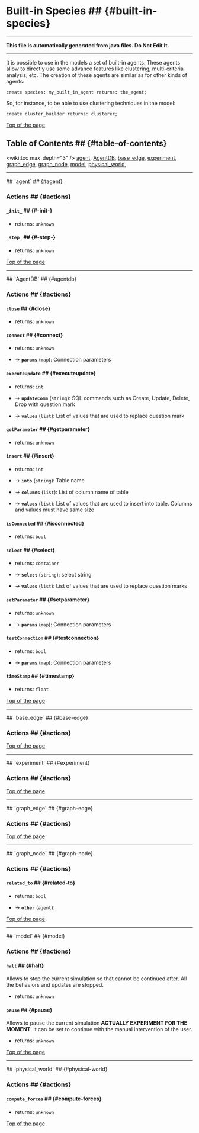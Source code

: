 # Built-in Species ## {#built-in-species}
 	
----

**This file is automatically generated from java files. Do Not Edit It.**

----


It is possible to use in the models a set of built-in agents. These agents allow to directly use some advance features like clustering, multi-criteria analysis, etc. The creation of these agents are similar as for other kinds of agents:

```
create species: my_built_in_agent returns: the_agent;
```
    
So, for instance, to be able to use clustering techniques in the model:

```
create cluster_builder returns: clusterer;
```

[Top of the page](references#table-of-contents) 

	


## Table of Contents ## {#table-of-contents}
<wiki:toc max_depth="3" />
[agent](references#agent), [AgentDB](references#agentdb), [base_edge](references#base_edge), [experiment](references#experiment), [graph_edge](references#graph_edge), [graph_node](references#graph_node), [model](references#model), [physical_world](references#physical_world), 
    	
----
[//]: # (keyword|species_agent)
<div class='gama-keyword-style' id ='385_0_1492_species-agent'></div>
## `agent`	 ## {#agent}

### Actions ## {#actions}
	  
	 
#### **`_init_`** ## {#-init-}

* returns: `unknown`
  
	 
#### **`_step_`** ## {#-step-}

* returns: `unknown`
			

[Top of the page](references#table-of-contents) 
	
    	
----
[//]: # (keyword|species_AgentDB)
<div class='gama-keyword-style' id ='385_1_1493_species-AgentDB'></div>
## `AgentDB`	 ## {#agentdb}

### Actions ## {#actions}
	  
	 
#### **`close`** ## {#close}

* returns: `unknown`
  
	 
#### **`connect`** ## {#connect}

* returns: `unknown`
 			
* → **`params`** (`map`): Connection parameters  
	 
#### **`executeUpdate`** ## {#executeupdate}

* returns: `int`
 			
* → **`updateComm`** (`string`): SQL commands such as Create, Update, Delete, Drop with question mark 			
* → **`values`** (`list`): List of values that are used to replace question mark  
	 
#### **`getParameter`** ## {#getparameter}

* returns: `unknown`
  
	 
#### **`insert`** ## {#insert}

* returns: `int`
 			
* → **`into`** (`string`): Table name 			
* → **`columns`** (`list`): List of column name of table 			
* → **`values`** (`list`): List of values that are used to insert into table. Columns and values must have same size  
	 
#### **`isConnected`** ## {#isconnected}

* returns: `bool`
  
	 
#### **`select`** ## {#select}

* returns: `container`
 			
* → **`select`** (`string`): select string 			
* → **`values`** (`list`): List of values that are used to replace question marks  
	 
#### **`setParameter`** ## {#setparameter}

* returns: `unknown`
 			
* → **`params`** (`map`): Connection parameters  
	 
#### **`testConnection`** ## {#testconnection}

* returns: `bool`
 			
* → **`params`** (`map`): Connection parameters  
	 
#### **`timeStamp`** ## {#timestamp}

* returns: `float`
			

[Top of the page](references#table-of-contents) 
	
    	
----
[//]: # (keyword|species_base_edge)
<div class='gama-keyword-style' id ='385_2_1494_species-base-edge'></div>
## `base_edge`	 ## {#base-edge}

### Actions ## {#actions}
				

[Top of the page](references#table-of-contents) 
	
    	
----
[//]: # (keyword|species_experiment)
<div class='gama-keyword-style' id ='385_3_1495_species-experiment'></div>
## `experiment`	 ## {#experiment}

### Actions ## {#actions}
				

[Top of the page](references#table-of-contents) 
	
    	
----
[//]: # (keyword|species_graph_edge)
<div class='gama-keyword-style' id ='385_4_1496_species-graph-edge'></div>
## `graph_edge`	 ## {#graph-edge}

### Actions ## {#actions}
				

[Top of the page](references#table-of-contents) 
	
    	
----
[//]: # (keyword|species_graph_node)
<div class='gama-keyword-style' id ='385_5_1497_species-graph-node'></div>
## `graph_node`	 ## {#graph-node}

### Actions ## {#actions}
	  
	 
#### **`related_to`** ## {#related-to}

* returns: `bool`
 			
* → **`other`** (`agent`): 			

[Top of the page](references#table-of-contents) 
	
    	
----
[//]: # (keyword|species_model)
<div class='gama-keyword-style' id ='385_6_1498_species-model'></div>
## `model`	 ## {#model}

### Actions ## {#actions}
	  
	 
#### **`halt`** ## {#halt}
Allows to stop the current simulation so that cannot be continued after. All the behaviors and updates are stopped.
* returns: `unknown`
  
	 
#### **`pause`** ## {#pause}
Allows to pause the current simulation **ACTUALLY EXPERIMENT FOR THE MOMENT**. It can be set to continue with the manual intervention of the user.
* returns: `unknown`
			

[Top of the page](references#table-of-contents) 
	
    	
----
[//]: # (keyword|species_physical_world)
<div class='gama-keyword-style' id ='385_7_1499_species-physical-world'></div>
## `physical_world`	 ## {#physical-world}

### Actions ## {#actions}
	  
	 
#### **`compute_forces`** ## {#compute-forces}

* returns: `unknown`
			

[Top of the page](references#table-of-contents) 
	